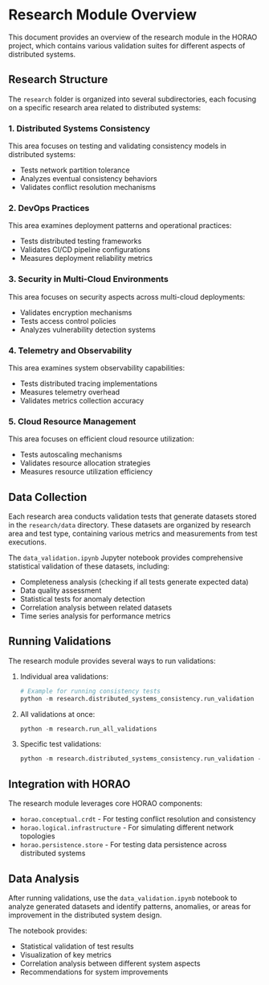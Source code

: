 # Research Module Overview

This document provides an overview of the research module in the HORAO project, which contains various validation suites for different aspects of distributed systems.

## Research Structure

The `research` folder is organized into several subdirectories, each focusing on a specific research area related to distributed systems:

### 1. Distributed Systems Consistency
This area focuses on testing and validating consistency models in distributed systems:
- Tests network partition tolerance
- Analyzes eventual consistency behaviors
- Validates conflict resolution mechanisms

### 2. DevOps Practices
This area examines deployment patterns and operational practices:
- Tests distributed testing frameworks
- Validates CI/CD pipeline configurations
- Measures deployment reliability metrics

### 3. Security in Multi-Cloud Environments
This area focuses on security aspects across multi-cloud deployments:
- Validates encryption mechanisms
- Tests access control policies
- Analyzes vulnerability detection systems

### 4. Telemetry and Observability
This area examines system observability capabilities:
- Tests distributed tracing implementations
- Measures telemetry overhead
- Validates metrics collection accuracy

### 5. Cloud Resource Management
This area focuses on efficient cloud resource utilization:
- Tests autoscaling mechanisms
- Validates resource allocation strategies
- Measures resource utilization efficiency

## Data Collection

Each research area conducts validation tests that generate datasets stored in the `research/data` directory. These datasets are organized by research area and test type, containing various metrics and measurements from test executions.

The `data_validation.ipynb` Jupyter notebook provides comprehensive statistical validation of these datasets, including:
- Completeness analysis (checking if all tests generate expected data)
- Data quality assessment 
- Statistical tests for anomaly detection
- Correlation analysis between related datasets
- Time series analysis for performance metrics

## Running Validations

The research module provides several ways to run validations:

1. Individual area validations:
   ```python
   # Example for running consistency tests
   python -m research.distributed_systems_consistency.run_validation
   ```

2. All validations at once:
   ```python
   python -m research.run_all_validations
   ```

3. Specific test validations:
   ```python
   python -m research.distributed_systems_consistency.run_validation --test network_partition
   ```

## Integration with HORAO

The research module leverages core HORAO components:

- `horao.conceptual.crdt` - For testing conflict resolution and consistency
- `horao.logical.infrastructure` - For simulating different network topologies
- `horao.persistence.store` - For testing data persistence across distributed systems

## Data Analysis

After running validations, use the `data_validation.ipynb` notebook to analyze generated datasets and identify patterns, anomalies, or areas for improvement in the distributed system design.

The notebook provides:
- Statistical validation of test results
- Visualization of key metrics
- Correlation analysis between different system aspects
- Recommendations for system improvements
